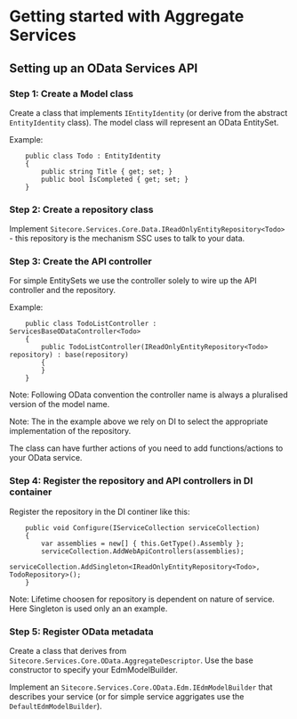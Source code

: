 # Getting started with Aggregate Services

## Setting up an OData Services API

### Step 1: Create a Model class

Create a class that implements `IEntityIdentity` (or derive from the abstract `EntityIdentity` class). The model class will represent an OData EntitySet.

Example:

```
    public class Todo : EntityIdentity
    {
        public string Title { get; set; }
        public bool IsCompleted { get; set; }
    }
```

### Step 2: Create a repository class

Implement `Sitecore.Services.Core.Data.IReadOnlyEntityRepository<Todo>` - this repository is the mechanism SSC uses to talk to your data.

### Step 3: Create the API controller 

For simple EntitySets we use the controller solely to wire up the API controller and the repository.

Example:

```
    public class TodoListController : ServicesBaseODataController<Todo>
    {
        public TodoListController(IReadOnlyEntityRepository<Todo> repository) : base(repository)
        {
        }
    }
```

Note: Following OData convention the controller name is always a pluralised version of the model name. 

Note: The in the example above we rely on DI to select the appropriate implementation of the repository.

The class can have further actions of you need to add functions/actions to your OData service.

### Step 4: Register the repository and API controllers in DI container

Register the repository in the DI continer like this:

```
    public void Configure(IServiceCollection serviceCollection)
    {
        var assemblies = new[] { this.GetType().Assembly };
        serviceCollection.AddWebApiControllers(assemblies);
        serviceCollection.AddSingleton<IReadOnlyEntityRepository<Todo>, TodoRepository>();
    }
```

Note: Lifetime choosen for repository is dependent on nature of service. Here Singleton is used only an an example.

### Step 5: Register OData metadata

Create a class that derives from `Sitecore.Services.Core.OData.AggregateDescriptor`. Use the base constructor to specify your EdmModelBuilder.

Implement an `Sitecore.Services.Core.OData.Edm.IEdmModelBuilder` that describes your service (or for simple service aggrigates use the `DefaultEdmModelBuilder`). 
